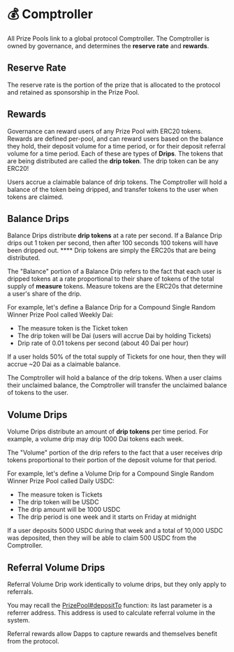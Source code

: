# 💰 Comptroller

All Prize Pools link to a global protocol Comptroller.  The Comptroller is owned by governance, and determines the **reserve rate** and **rewards**.

## Reserve Rate

The reserve rate is the portion of the prize that is allocated to the protocol and retained as sponsorship in the Prize Pool.

## Rewards

Governance can reward users of any Prize Pool with ERC20 tokens.  Rewards are defined per-pool, and can reward users based on the balance they hold, their deposit volume for a time period, or for their deposit referral volume for a time period.  Each of these are types of **Drips**.  The tokens that are being distributed are called the **drip token**.  The drip token can be any ERC20!

Users accrue a claimable balance of drip tokens.  The Comptroller will hold a balance of the token being dripped, and transfer tokens to the user when tokens are claimed.

## Balance Drips

Balance Drips distribute **drip tokens** at a rate per second.  If a Balance Drip drips out 1 token per second, then after 100 seconds 100 tokens will have been dripped out.  ****  Drip tokens are simply the ERC20s that are being distributed.

The "Balance" portion of a Balance Drip refers to the fact that each user is dripped tokens at a rate proportional to their share of tokens of the total supply of **measure** tokens.  Measure tokens are the ERC20s that determine a user's share of the drip.

For example, let's define a Balance Drip for a Compound Single Random Winner Prize Pool called Weekly Dai:

* The measure token is the Ticket token
* The drip token will be Dai (users will accrue Dai by holding Tickets)
* Drip rate of 0.01 tokens per second (about 40 Dai per hour)

If a user holds 50% of the total supply of Tickets for one hour, then they will accrue \~20 Dai as a claimable balance.

The Comptroller will hold a balance of the drip tokens.  When a user claims their unclaimed balance, the Comptroller will transfer the unclaimed balance of tokens to the user.

## Volume Drips

Volume Drips distribute an amount of **drip tokens** per time period.  For example, a volume drip may drip 1000 Dai tokens each week.

The "Volume" portion of the drip refers to the fact that a user receives drip tokens proportional to their portion of the deposit volume for that period.

For example, let's define a Volume Drip for a Compound Single Random Winner Prize Pool called Daily USDC:

* The measure token is Tickets
* The drip token will be USDC
* The drip amount will be 1000 USDC
* The drip period is one week and it starts on Friday at midnight

If a user deposits 5000 USDC during that week and a total of 10,000 USDC was deposited, then they will be able to claim 500 USDC from the Comptroller.

## Referral Volume Drips

Referral Volume Drip work identically to volume drips, but they only apply to referrals.

You may recall the [PrizePool#depositTo](../protocol/prize-pool/#depositing) function: its last parameter is a referrer address.  This address is used to calculate referral volume in the system.

Referral rewards allow Dapps to capture rewards and themselves benefit from the protocol.

